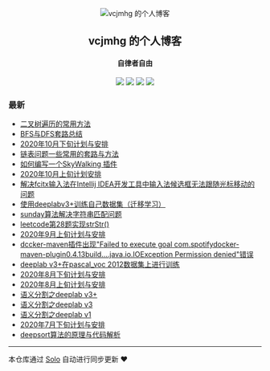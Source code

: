 <p align="center"><img alt="vcjmhg 的个人博客" src="http://img.vcjmhg.top/20200408133631.jpg"></p><h2 align="center">
vcjmhg 的个人博客
</h2>

<h4 align="center">自律者自由</h4>
<p align="center"><a title="vcjmhg 的个人博客" target="_blank" href="https://github.com/goWithHappy/solo-blog"><img src="https://img.shields.io/github/last-commit/goWithHappy/solo-blog.svg?style=flat-square&color=FF9900"></a>
<a title="GitHub repo size in bytes" target="_blank" href="https://github.com/goWithHappy/solo-blog"><img src="https://img.shields.io/github/repo-size/goWithHappy/solo-blog.svg?style=flat-square"></a>
<a title="Solo Version" target="_blank" href="https://github.com/88250/solo/releases"><img src="https://img.shields.io/badge/solo-4.3.1-f1e05a.svg?style=flat-square&color=blueviolet"></a>
<a title="Hits" target="_blank" href="https://github.com/88250/hits"><img src="https://hits.b3log.org/goWithHappy/solo-blog.svg"></a></p>

### 最新

* [二叉树遍历的常用方法](https://www.vcjmhg.top/biTree-traverse)
* [BFS与DFS套路总结](https://www.vcjmhg.top/dfs-bfs)
* [2020年10月下旬计划与安排](https://www.vcjmhg.top/2020-10-plan2)
* [链表问题一些常用的套路与方法](https://www.vcjmhg.top/some-methods-of-linklist)
* [如何编写一个SkyWalking 插件](https://www.vcjmhg.top/how-to-develop-a-plugin-for-skywalking)
* [2020年10月上旬计划安排](https://www.vcjmhg.top/2020-10-plan1)
* [解决fcitx输入法在Intellij IDEA开发工具中输入法候选框无法跟随光标移动的问题](https://www.vcjmhg.top/fcitx-not-work-in-idea)
* [使用deeplabv3+训练自己数据集（迁移学习）](https://www.vcjmhg.top/train-own-data-wtih-deeplav3plus)
* [sunday算法解决字符串匹配问题](https://www.vcjmhg.top/sunday)
* [leetcode第28题实现strStr()](https://www.vcjmhg.top/leetcode-28)
* [2020年9月上旬计划与安排](https://www.vcjmhg.top/2020-9-plan1)
* [dccker-maven插件出现"Failed to execute goal com.spotifydocker-maven-plugin0.4.13build....java.io.IOException Permission denied"错误](https://www.vcjmhg.top/solve-docker-maven-permission-deny)
* [deeplab v3+在pascal_voc 2012数据集上进行训练](https://www.vcjmhg.top/train-deeplabv3-puls-with-pascal-voc-2012)
* [2020年8月下旬计划与安排](https://www.vcjmhg.top/2020-8-plan2)
* [2020年8月上旬计划与安排](https://www.vcjmhg.top/2020-8-plan1)
* [语义分割之deeplab v3+](https://www.vcjmhg.top/deeplabv3+)
* [语义分割之deeplab v3](https://www.vcjmhg.top/deeplabv3)
* [语义分割之deeplab v1](https://www.vcjmhg.top/deeplabv1)
* [2020年7月下旬计划与安排](https://www.vcjmhg.top/2020-7-plan2)
* [deepsort算法的原理与代码解析](https://www.vcjmhg.top/deepsort)



---

本仓库通过 [Solo](https://github.com/88250/solo) 自动进行同步更新 ❤️ 